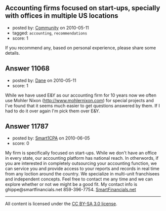 ## Accounting firms focused on start-ups, specially with offices in multiple US locations

- posted by: [Community](https://stackexchange.com/users/-1/-1-community) on 2010-05-11
- tagged: `accounting`, `recommendations`
- score: 1

If you recommend any, based on personal experience, please share some details.


## Answer 11068

- posted by: [Dane](https://stackexchange.com/users/-1/1441-dane) on 2010-05-11
- score: 1

While we have used E&Y as our accounting firm for 10 years now we often use Mohler Nixon (http://www.mohlernixon.com) for special projects and I've found that it seems much easier to get questions answered by them.  If I had to do it over again I'm pick them over E&Y.


## Answer 11787

- posted by: [Smart1CPA](https://stackexchange.com/users/-1/3488-smart1cpa) on 2010-06-05
- score: 0

<p>My firm is specifically focused on start-ups.  While we don't have an office in every state, our accounting platform has national reach.  In otherwords, if you are interested in completely outsourcing your accounting function, we can service you and provide access to your reports and records in real time from any loction around the country.  We specialize in multi-unit franchisees and independent concepts. Feel free to contact me any time and we can explore whether or not we might be a good fit.  My contact info is ghippe@smartfinancials.net  859-396-7754. <a href="http://smartfinancials.net/" rel="nofollow">SmartFinancials.net</a></p>




---

All content is licensed under the [CC BY-SA 3.0 license](https://creativecommons.org/licenses/by-sa/3.0/).

